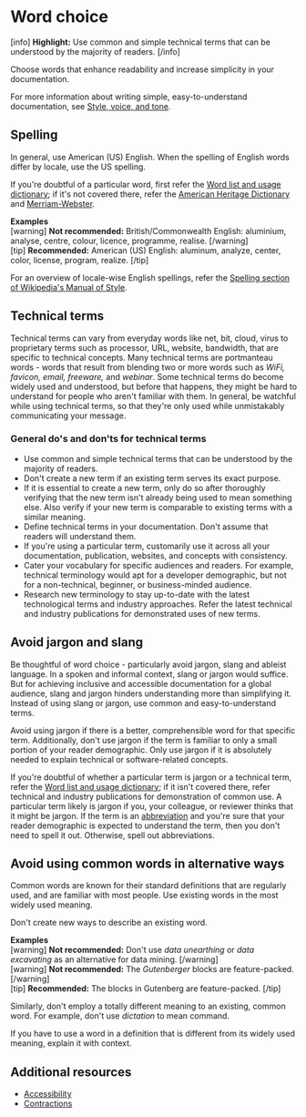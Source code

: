 # Word choice

[info] **Highlight:** Use common and simple technical terms that can be understood by the majority of readers. [/info]  

Choose words that enhance readability and increase simplicity in your documentation.  

For more information about writing simple, easy-to-understand documentation, see [Style, voice, and tone](https://make.wordpress.org/docs/style-guide/general-guidelines/style-voice-tone/).

## Spelling

In general, use American (US) English. When the spelling of English words differ by locale, use the US spelling.

If you're doubtful of a particular word, first refer the [Word list and usage dictionary](https://make.wordpress.org/docs/style-guide/word-list/); if it's not covered there, refer the [American Heritage Dictionary](https://ahdictionary.com/) and [Merriam-Webster](https://www.merriam-webster.com/).

**Examples**  
[warning] **Not recommended:** British/Commonwealth English: aluminium, analyse, centre, colour, licence, programme, realise. [/warning]  
[tip] **Recommended:** American (US) English: aluminum, analyze, center, color, license, program, realize. [/tip]  

For an overview of locale-wise English spellings, refer the [Spelling section of Wikipedia's Manual of Style](https://wikipedia.org/wiki/Wikipedia:Manual_of_Style/Spelling).

## Technical terms

Technical terms can vary from everyday words like net, bit, cloud, virus to proprietary terms such as processor, URL, website, bandwidth, that are specific to technical concepts. Many technical terms are portmanteau words -  words that result from blending two or more words such as *WiFi, favicon, email, freeware,* and *webinar*. Some technical terms do become widely used and understood, but before that happens, they might be hard to understand for people who aren't familiar with them. In general, be watchful while using technical terms, so that they're only used while unmistakably communicating your message.

### General do's and don'ts for technical terms

- Use common and simple technical terms that can be understood by the majority of readers.
- Don't create a new term if an existing term serves its exact purpose.
- If it is essential to create a new term, only do so after thoroughly verifying that the new term isn't already being used to mean something else. Also verify if your new term is comparable to existing terms with a similar meaning.
- Define technical terms in your documentation. Don't assume that readers will understand them.
- If you're using a particular term, customarily use it across all your documentation, publication, websites, and concepts with consistency.
- Cater your vocabulary for specific audiences and readers. For example, technical terminology would apt for a developer demographic, but not for a non-technical, beginner, or business-minded audience.
- Research new terminology to stay up-to-date with the latest technological terms and industry approaches. Refer the latest technical and industry publications for demonstrated uses of new terms.

## Avoid jargon and slang

Be thoughtful of word choice - particularly avoid jargon, slang and ableist language. In a spoken and informal context, slang or jargon would suffice. But for achieving inclusive and accessible documentation for a global audience, slang and jargon hinders understanding more than simplifying it. Instead of using slang or jargon, use common and easy-to-understand terms.

Avoid using jargon if there is a better, comprehensible word for that specific term. Additionally, don't use jargon if the term is familiar to only a small portion of your reader demographic. Only use jargon if it is absolutely needed to explain technical or software-related concepts.

If you're doubtful of whether a particular term is jargon or a technical term, refer the [Word list and usage dictionary](https://make.wordpress.org/docs/style-guide/word-list/); if it isn't covered there, refer technical and industry publications for demonstration of common use. A particular term likely is jargon if you, your colleague, or reviewer thinks that it might be jargon. If the term is an [abbreviation](https://make.wordpress.org/docs/style-guide/language-grammar/abbreviations/) and you're sure that your reader demographic is expected to understand the term, then you don't need to spell it out. Otherwise, spell out abbreviations.

## Avoid using common words in alternative ways

Common words are known for their standard definitions that are regularly used, and are familiar with most people. Use existing words in the most widely used meaning.

Don't create new ways to describe an existing word.   

**Examples**  
[warning] **Not recommended:** Don't use *data unearthing* or *data excavating* as an alternative for data mining. [/warning]  
[warning] **Not recommended:** The *Gutenberger* blocks are feature-packed. [/warning]  
[tip] **Recommended:** The blocks in Gutenberg are feature-packed. [/tip]  

Similarly, don't employ a totally different meaning to an existing, common word. For example, don't use *dictation* to mean command. 

If you have to use a word in a definition that is different from its widely used meaning, explain it with context.

## Additional resources

- [Accessibility](https://make.wordpress.org/docs/style-guide/general-guidelines/accessibility/)
- [Contractions](https://make.wordpress.org/docs/style-guide/language-grammar/contractions/)
